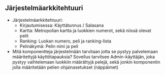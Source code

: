 ##  Järjestelmäarkkitehtuuri

* Järjestelmäarkkitehtuuri:
  - Kirjautumisessa: Käyttätunnus / Salasana
  - Kartta: Metropolian kartta ja luokkien numerot, sekä niissä olevat pelit
  - Ranking: Luokan numero, peli ja ranking-lista
  - Pelinäkymä: Pelin nimi ja peli
* Mitä komponentteja järjestelmään tarvitaan jotta se pystyy palvelemaan määritettyjä käyttötapauksia?
	Sovellus tarvitsee Admin-käyttäjän, joka pystyy vaihtelemaan luokkiin määrättyjä pelejä, sekä jonkin komponentin
	jolla määritetään pelien ohjainasetukset (näppäimet)